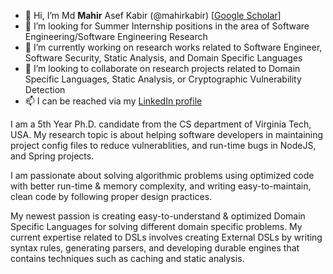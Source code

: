 - 👋 Hi, I’m Md **Mahir** Asef Kabir (@mahirkabir) [<a href="https://scholar.google.com/citations?hl=en&user=oJcLOnwAAAAJ">Google Scholar</a>]
- 👀 I’m looking for Summer Internship positions in the area of Software Engineering/Software Engineering Research
- 🌱 I’m currently working on research works related to Software Engineer, Software Security, Static Analysis, and Domain Specific Languages 
- 💞️ I’m looking to collaborate on research projects related to Domain Specific Languages, Static Analysis, or Cryptographic Vulnerability Detection
- 📫 I can be reached via my <a href="https://www.linkedin.com/in/mahir-kabir-89095894/">LinkedIn profile</a>

<!---
mahirkabir/mahirkabir is a ✨ special ✨ repository because its `README.md` (this file) appears on your GitHub profile.
You can click the Preview link to take a look at your changes.
--->
<p>
  I am a 5th Year Ph.D. candidate from the CS department of Virginia Tech, USA. My research topic is about helping software developers in maintaining project config files to reduce vulnerablities, and run-time bugs in NodeJS, and Spring projects.
</p>

<p>
  I am passionate about solving algorithmic problems using optimized code with better run-time & memory complexity, and writing easy-to-maintain, clean code by following proper design practices.
</p>

<p>
  My newest passion is creating easy-to-understand & optimized Domain Specific Languages for solving different domain specific problems. My current expertise related to DSLs involves creating External DSLs by writing syntax rules, generating parsers, and developing durable engines that contains techniques such as caching and static analysis.
</p>
